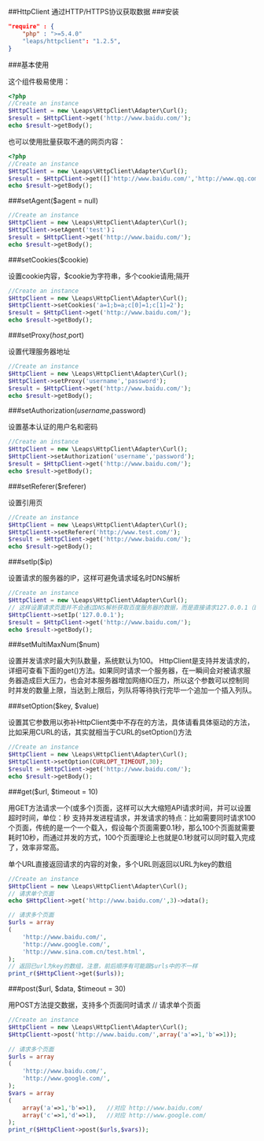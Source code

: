 ##HttpClient 通过HTTP/HTTPS协议获取数据
###安装
```json
"require" : {
    "php" : ">=5.4.0"
    "leaps/httpclient": "1.2.5",
}
```
###基本使用

这个组件极易使用：

```php
<?php
//Create an instance
$HttpClient = new \Leaps\HttpClient\Adapter\Curl();
$result = $HttpClient->get('http://www.baidu.com/');
echo $result->getBody();
```

也可以使用批量获取不通的网页内容：

```php
<?php
//Create an instance
$HttpClient = new \Leaps\HttpClient\Adapter\Curl();
$result = $HttpClient->get([]'http://www.baidu.com/','http://www.qq.com']);
echo $result->getBody();
```

###setAgent($agent = null)

```php
//Create an instance
$HttpClient = new \Leaps\HttpClient\Adapter\Curl();
$HttpClient->setAgent('test')；
$result = $HttpClient->get('http://www.baidu.com/');
echo $result->getBody();
```


###setCookies($cookie)

设置cookie内容，$cookie为字符串，多个cookie请用;隔开

```php
//Create an instance
$HttpClient = new \Leaps\HttpClient\Adapter\Curl();
$HttpClientt->setCookies('a=1;b=a;c[0]=1;c[1]=2');
$result = $HttpClient->get('http://www.baidu.com/');
echo $result->getBody();
```

###setProxy($host,$port)

设置代理服务器地址

```php
//Create an instance
$HttpClient = new \Leaps\HttpClient\Adapter\Curl();
$HttpClient->setProxy('username','password');
$result = $HttpClient->get('http://www.baidu.com/');
echo $result->getBody();
```

###setAuthorization($username,$password)

设置基本认证的用户名和密码

```php
//Create an instance
$HttpClient = new \Leaps\HttpClient\Adapter\Curl();
$HttpClient->setAuthorization('username','password');
$result = $HttpClient->get('http://www.baidu.com/');
echo $result->getBody();
```

###setReferer($referer)

设置引用页

```php
//Create an instance
$HttpClient = new \Leaps\HttpClient\Adapter\Curl();
$HttpClientt->setReferer('http://www.test.com/');
$result = $HttpClient->get('http://www.baidu.com/');
echo $result->getBody();
```

###setIp($ip)

设置请求的服务器的IP，这样可避免请求域名时DNS解析

```php
//Create an instance
$HttpClient = new \Leaps\HttpClient\Adapter\Curl();
// 这样设置请求页面并不会通过DNS解析获取百度服务器的数据，而是直接请求127.0.0.1（即本机）的服务器的数据
$HttpClientt->setIp('127.0.0.1');
$result = $HttpClient->get('http://www.baidu.com/');
echo $result->getBody();
```

###setMultiMaxNum($num)

设置并发请求时最大列队数量，系统默认为100。
HttpClient是支持并发请求的，详细可查看下面的get()方法。如果同时请求一个服务器，在一瞬间会对被请求服务器造成巨大压力，也会对本服务器增加网络IO压力，所以这个参数可以控制同时并发的数量上限，当达到上限后，列队将等待执行完毕一个追加一个插入列队。


###setOption($key, $value)

设置其它参数用以弥补HttpClient类中不存在的方法，具体请看具体驱动的方法，比如采用CURL的话，其实就相当于CURL的setOption()方法

```php
//Create an instance
$HttpClient = new \Leaps\HttpClient\Adapter\Curl();
$HttpClientt->setOption(CURLOPT_TIMEOUT,30);
$result = $HttpClient->get('http://www.baidu.com/');
echo $result->getBody();
```

###get($url, $timeout = 10)

用GET方法请求一个(或多个)页面，这样可以大大缩短API请求时间，并可以设置超时时间，单位：秒
支持并发进程请求，并发请求的特点：比如需要同时请求100个页面，传统的是一个一个载入，假设每个页面需要0.1秒，那么100个页面就需要耗时10秒，而通过并发的方式，100个页面理论上也就是0.1秒就可以同时载入完成了，效率非常高。

单个URL直接返回请求的内容的对象，多个URL则返回以URL为key的数组

```php
//Create an instance
$HttpClient = new \Leaps\HttpClient\Adapter\Curl();
// 请求单个页面
echo $HttpClient->get('http://www.baidu.com/',3)->data();

// 请求多个页面
$urls = array
(
	'http://www.baidu.com/',
	'http://www.google.com/',
	'http://www.sina.com.cn/test.html',
);
// 返回已url为key的数组，注意，前后顺序有可能跟$urls中的不一样
print_r($HttpClient->get($urls));
```

###post($url, $data, $timeout = 30)

用POST方法提交数据，支持多个页面同时请求
// 请求单个页面

```php
//Create an instance
$HttpClient = new \Leaps\HttpClient\Adapter\Curl();
$HttpClientt->post('http://www.baidu.com/',array('a'=>1,'b'=>1));
	
// 请求多个页面
$urls = array
(
	'http://www.baidu.com/',
	'http://www.google.com/',
);
$vars = array
(
	array('a'=>1,'b'=>1),	//对应 http://www.baidu.com/
	array('c'=>1,'d'=>1),	//对应 http://www.google.com/
);
print_r($HttpClient->post($urls,$vars));
```
